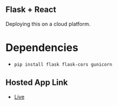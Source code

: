 ## Flask + React

Deploying this on a cloud platform.


# Dependencies 

- `pip install flask flask-cors gunicorn`

## Hosted App Link

- [Live](https://protected-citadel-82010.herokuapp.com/)